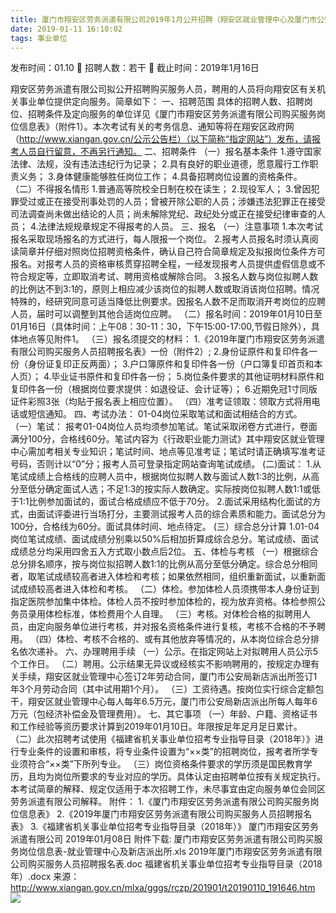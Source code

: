 ```yaml
---
title: 厦门市翔安区劳务派遣有限公司2019年1月公开招聘（翔安区就业管理中心及厦门市公安局新店派出所）购买服务
date: 2019-01-11 16:10:02
tags: 事业单位
---
```

发布时间：01.10   🌟   招聘人数：若干   🌈   截止时间：2019年1月16日
<!-- more -->

翔安区劳务派遣有限公司拟公开招聘购买服务人员，聘用的人员将向翔安区有关机关事业单位提供定向服务。简章如下：
一、招聘范围
具体的招聘人数、招聘岗位、招聘条件及定向服务的单位详见《厦门市翔安区劳务派遣有限公司购买服务岗位信息表》（附件1）。本次考试有关的考务信息、通知等将在翔安区政府网（http://www.xiangan.gov.cn/公示公告栏）（以下简称“指定网站”）发布，请报考人员自行留意，不再另行通知。
二、招聘条件
（一）报名基本条件
1.遵守国家法律、法规，没有违法违纪行为记录；
2.具有良好的职业道德，愿意履行工作职责义务；
3.身体健康能够胜任岗位工作；
4.具备招聘岗位设置的资格条件。
（二）不得报名情形
1.普通高等院校全日制在校在读生；
2.现役军人；
3.曾因犯罪受过或正在接受刑事处罚的人员；曾被开除公职的人员；涉嫌违法犯罪正在接受司法调查尚未做出结论的人员；尚未解除党纪、政纪处分或正在接受纪律审查的人员；
4.法律法规规章规定不得报考的人员。
三、报名
（一）注意事项
1.本次考试报名采取现场报名的方式进行，每人限报一个岗位。
2.报考人员报名时须认真阅读简章并仔细对照岗位招聘资格条件，确认自己符合简章规定及拟报岗位条件方可报名。对报考人员的资格审核贯穿招聘全程，一经发现报考人员提供虚假信息或不符合规定等，立即取消考试、聘用资格或解除合同。
3.报名人数与岗位拟聘人数的比例达不到3:1的，原则上相应减少该岗位的拟聘人数或取消该岗位招聘。情况特殊的，经研究同意可适当降低比例要求。因报名人数不足而取消开考岗位的应聘人员，届时可以调整到其他合适岗位应聘。
（二）报名时间：2019年01月10日至01月16日（具体时间：上午08：30-11：30，下午15:00-17:00,节假日除外），具体地点等见附件1。
（三）报名须提交的材料：
1.《2019年厦门市翔安区劳务派遣有限公司购买服务人员招聘报名表》一份（附件2）;
2.身份证原件和复印件各一份（身份证复印正反两面）；
3.户口簿原件和复印件各一份（户口簿复印首页和本人页）；
4.毕业证书原件和复印件各一份；
5.岗位条件要求的其他证明材料原件和复印件各一份（根据岗位要求提供：如退役证、会计证等）；
6.近期免冠1寸同版证件彩照3张（均贴于报名表上相应位置）。
（四）准考证领取：领取方式将用电话或短信通知。
四、考试办法：
01-04岗位采取笔试和面试相结合的方式。
（一）笔试：
报考01-04岗位人员均须参加笔试。笔试采取闭卷方式进行，卷面满分100分，合格线60分。笔试内容为《行政职业能力测试》其中翔安区就业管理中心需加考相关专业知识；笔试时间、地点等见准考证；笔试时请正确填写准考证号码，否则计以“0”分；报考人员可登录指定网站查询笔试成绩。
(二)面试：
1.从笔试成绩上合格线的应聘人员中，根据岗位拟聘人数与面试人数1:3的比例，从高分至低分确定面试人选；不足1:3的按实际人数确定。实际按岗位拟聘人数1:1或低于1:1比例参加面试的，面试合格成绩应不低于70分。
2.面试采用结构化面试的方式，由面试评委进行当场打分，主要测试报考人员的综合素质和能力。面试总分为100分，合格线为60分。面试具体时间、地点待定。
(三）综合总分计算
1.01-04岗位笔试成绩、面试成绩分别乘以50%后相加折算成综合总分。笔试成绩、面试成绩总分均采用四舍五入方式取小数点后2位。
五、体检与考核
（一）根据综合总分排名顺序，按与岗位拟招聘人数1:1的比例从高分至低分确定。综合总分相同者，取笔试成绩较高者进入体检和考核；如果依然相同，组织重新面试，以重新面试成绩较高者进入体检和考核。
（二）体检。参加体检人员须携带本人身份证到指定医院参加集中体检。体检人员不按时参加体检的，视为放弃资格。体检参照公务员录用体检标准，体检费用个人自理。
（三）考核。对体检合格的拟聘用人员，由定向服务单位进行考核，并对报名资格条件进行复核，考核不合格的不予聘用。
（四）体检、考核不合格的、或有其他放弃等情况的，从本岗位综合总分排名依次递补。
六、办理聘用手续
（一）公示。在指定网站上对拟聘用人员公示5个工作日。
（二）聘用。公示结果无异议或经核实不影响聘用的，按规定办理有关手续，翔安区就业管理中心签订2年劳动合同，厦门市公安局新店派出所签订1年3个月劳动合同（其中试用期1个月）。
（三）工资待遇。按岗位实行综合定额包干，翔安区就业管理中心每人每年6.5万元，厦门市公安局新店派出所每人每年6万元（包经济补偿金及管理费用）。
七、其它事项
（一）年龄、户籍、资格证书和工作经验等资历要求计算到2019年01月10日。年限按足年足月足日累计。
（二）此次招聘考试使用《福建省机关事业单位招考专业指导目录（2018年）》进行专业条件的设置和审核，将专业条件设置为“××类”的招聘岗位，报考者所学专业须符合“××类”下所列专业。
（三）岗位资格条件要求的学历须是国民教育学历，且均为岗位所要求的专业对应的学历。具体认定由招聘单位按有关规定执行。
本考试简章的解释、规定仅适用于本次招聘工作，未尽事宜由定向服务单位会同区劳务派遣有限公司解释。
附件：
1.《厦门市翔安区劳务派遣有限公司购买服务岗位信息表》
2.《2019年厦门市翔安区劳务派遣有限公司购买服务人员招聘报名表》
3.《福建省机关事业单位招考专业指导目录（2018年）》
厦门市翔安区劳务派遣有限公司
2019年01月08日
附件下载:
厦门市翔安区劳务派遣有限公司购买服务岗位信息表-就业管理中心及新店派出所.xls
2019年厦门市翔安区劳务派遣有限公司购买服务人员招聘报名表.doc
福建省机关事业单位招考专业指导目录（2018年）.docx
来源：
http://www.xiangan.gov.cn/mlxa/gggs/rczp/201901/t20190110_191646.htm
 
 ![](https://cdn.weiweiblog.cn/20181015134814.png)